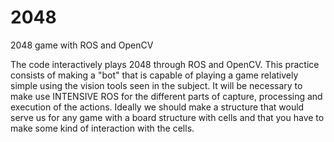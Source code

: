 # 2048
2048 game with ROS and OpenCV

The code interactively plays 2048 through ROS and OpenCV. This practice consists of making a "bot" that is capable of playing a game relatively simple using the vision tools seen in the subject. It will be necessary to make use INTENSIVE ROS for the different parts of capture, processing and execution of the actions. Ideally we should make a structure that would serve us for any game with a board structure with cells and that you have to make some kind of interaction with the cells.


